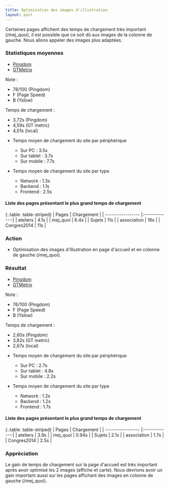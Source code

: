 ```yaml
---
title: Optimisation des images d'illustration
layout: post
---
```


Certaines pages affichent des temps de chargement très important (/mej_quoi), il est possible que ce soit dû aux images de la colonne de gauche.
Nous allons appeler des images plus adaptées.


### Statistiques moyennes ###

* [Pingdom](http://tools.pingdom.com/fpt/#!/bXRG89/http://www.mathenjeans.fr/)
* [GTMetrix](http://gtmetrix.com/reports/www.mathenjeans.fr/Z1aZYVRJ)

Note : 
- 78/100 (Pingdom) 
- F (Page Speed) 
- B (Yslow)

Temps de chargement : 
- 3,72s (Pingdom) 
- 4,59s (GT metric) 
- 4,01s (local)  

* Temps moyen de chargement du site par périphérique
  * Sur PC    : 3.5s
  * Sur tablet  : 3.7s
  * Sur mobile  : 7.7s

* Temps moyen de chargement du site par type
  * Network   : 1.3s
  * Backend   : 1.1s
  * Frontend  : 2.5s

#### Liste des pages présentant le plus grand temps de chargement ####

{:.table .table-striped}
| Pages             | Chargement    | 
| ----------------- |:-------------:|
| ateliers          | 4.1s          |
| mej_quoi          | 6.4s          |
| Sujets            | 11s           |
| association       | 16s           |
| Congres2014       | 11s           |

### Action ###

* Optimisation des images d'illustration en page d'accueil et en colonne de gauche (/mej_quoi).

### Résultat ###

* [Pingdom](http://tools.pingdom.com/fpt/#!/GvVPd/http://www.mathenjeans.fr/)
* [GTMetrix](http://gtmetrix.com/reports/www.mathenjeans.fr/Io9dV0uk)

Note : 
- 76/100 (Pingdom) 
- F (Page Speed) 
- B (Yslow)

Temps de chargement : 
- 2,60s (Pingdom) 
- 3,82s (GT metric) 
- 2,67s (local)

* Temps moyen de chargement du site par périphérique
  * Sur PC      : 2.7s
  * Sur tablet  : 4.8s
  * Sur mobile  : 2.2s

* Temps moyen de chargement du site par type
  * Network   : 1.2s
  * Backend   : 1.2s
  * Frontend  : 1.7s

#### Liste des pages présentant le plus grand temps de chargement ####

{:.table .table-striped}
| Pages             | Chargement    | 
| ----------------- |:-------------:|
| ateliers          | 3.9s          |
| mej_quoi          | 0.94s         |
| Sujets            | 2.1s          |
| association       | 1.7s          |
| Congres2014       | 2.5s          |

### Appréciation ###

Le gain de temps de chargement sur la page d'accueil est très important après avoir optimisé les 2 images (affiche et carte). Nous devrions avoir un gain important aussi sur les pages affichant des images en colonne de gauche (/mej_quoi).
